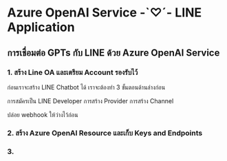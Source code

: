 # Azure OpenAI Service -`♡´- LINE Application

## การเชื่อมต่อ GPTs กับ LINE ด้วย Azure OpenAI Service

### 1. สร้าง Line OA และเตรียม Account รองรับไว้

ก่อนเราจะสร้าง LINE Chatbot ได้ เราจะต้องทำ 3 ขั้นตอนด้านล่างก่อน

การสมัครเป็น LINE Developer
การสร้าง Provider
การสร้าง Channel

ปล่อย webhook ให้ว่างไว้ก่อน

### 2. สร้าง Azure OpenAI Resource และเก็บ Keys and Endpoints

### 3. 